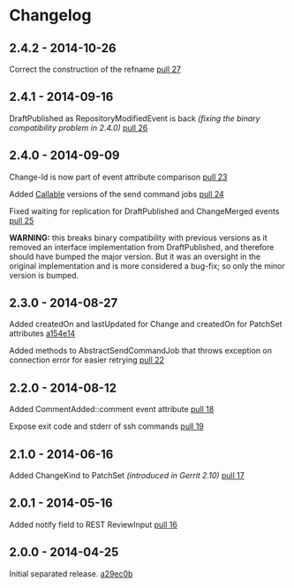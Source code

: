 # Changelog

## 2.4.2 - 2014-10-26
Correct the construction of the refname [pull 27](https://github.com/sonyxperiadev/gerrit-events/pull/27)

## 2.4.1 - 2014-09-16
DraftPublished as RepositoryModifiedEvent is back _(fixing the binary compatibility problem in 2.4.0)_ [pull 26](https://github.com/sonyxperiadev/gerrit-events/pull/26)

## 2.4.0 - 2014-09-09
Change-Id is now part of event attribute comparison [pull 23](https://github.com/sonyxperiadev/gerrit-events/pull/23)

Added [Callable](http://docs.oracle.com/javase/6/docs/api/java/util/concurrent/Callable.html) versions of the send command jobs [pull 24](https://github.com/sonyxperiadev/gerrit-events/pull/24)

Fixed waiting for replication for DraftPublished and ChangeMerged events [pull 25](https://github.com/sonyxperiadev/gerrit-events/pull/25)

**WARNING:** this breaks binary compatibility with previous versions as it removed an interface implementation from DraftPublished,
and therefore should have bumped the major version. But it was an oversight in the original implementation and is more considered a bug-fix;
so only the minor version is bumped.

## 2.3.0 - 2014-08-27
Added createdOn and lastUpdated for Change and createdOn for PatchSet attributes [a154e14](https://github.com/sonyxperiadev/gerrit-events/commit/a154e14938f2982e4240e43f873d2c029e163a3e)

Added methods to AbstractSendCommandJob that throws exception on connection error for easier retrying
[pull 22](https://github.com/sonyxperiadev/gerrit-events/pull/22)

## 2.2.0 - 2014-08-12
Added CommentAdded::comment event attribute [pull 18](https://github.com/sonyxperiadev/gerrit-events/pull/18)

Expose exit code and stderr of ssh commands [pull 19](https://github.com/sonyxperiadev/gerrit-events/pull/19)

## 2.1.0 - 2014-06-16
Added ChangeKind to PatchSet _(introduced in Gerrit 2.10)_ [pull 17](https://github.com/sonyxperiadev/gerrit-events/pull/17)

## 2.0.1 - 2014-05-16
Added notify field to REST ReviewInput [pull 16](https://github.com/sonyxperiadev/gerrit-events/pull/16)

## 2.0.0 - 2014-04-25
Initial separated release. [a29ec0b](https://github.com/sonyxperiadev/gerrit-events/commit/a29ec0b1f54b040ba2bd265c6f5269380f812034)
